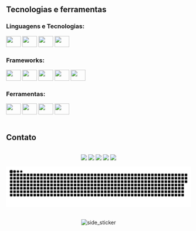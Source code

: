 ## Tecnologias e ferramentas

  <div align="left">
    <div>
        <h3>Linguagens e Tecnologias:</h3>
        <div>
          <img height="30" width="40" src="https://camo.githubusercontent.com/ebe0d1c7160f3845c251ae204ba90b58c8106a0a0e31abc61405c7359e00ca38/68747470733a2f2f63646e2e6a7364656c6976722e6e65742f67682f64657669636f6e732f64657669636f6e406c61746573742f69636f6e732f68746d6c352f68746d6c352d6f726967696e616c2e737667" />
          <img height="30" width="40" src="https://camo.githubusercontent.com/693dc250d1c982bee56e759187ec3612558051fc57b8ea31146d6138871357aa/68747470733a2f2f63646e2e6a7364656c6976722e6e65742f67682f64657669636f6e732f64657669636f6e406c61746573742f69636f6e732f637373332f637373332d6f726967696e616c2e737667" />
          <img height="30" width="40" src="https://camo.githubusercontent.com/9e8b3af8a098a645ed25b96b0cf1912032b0bd7bb20b843213b8b5325ee75d24/68747470733a2f2f63646e2e6a7364656c6976722e6e65742f67682f64657669636f6e732f64657669636f6e406c61746573742f69636f6e732f6a6176617363726970742f6a6176617363726970742d6f726967696e616c2e737667"/>
          <img height="30" width="40" src="https://cdn.jsdelivr.net/gh/devicons/devicon@latest/icons/python/python-original.svg"/>
        </div>
    </div>
    <div>
      <h3>Frameworks:</h3>
      <div>
        <img height="30" width="40" src="https://cdn.jsdelivr.net/gh/devicons/devicon@latest/icons/vuejs/vuejs-original.svg"/>
        <img height="30" width="40" src="https://cdn.jsdelivr.net/gh/devicons/devicon@latest/icons/vuetify/vuetify-original.svg"/>
        <img height="30" width="40" src="https://cdn.jsdelivr.net/gh/devicons/devicon@latest/devicon.min.css"/>
        <img height="30" width="40" src="https://cdn.jsdelivr.net/gh/devicons/devicon@latest/icons/django/django-plain.svg"/>
        <img height="30" width="40" src="https://cdn.jsdelivr.net/gh/devicons/devicon@latest/icons/selenium/selenium-original.svg"/>
      </div>
    </div>
    <div>
        <h3>Ferramentas:</h3>
        <div>
            <img height="30" width="40" src="https://cdn.jsdelivr.net/gh/devicons/devicon@latest/icons/vscode/vscode-original.svg"/>
            <img height="30" width="40" src="https://cdn.jsdelivr.net/gh/devicons/devicon@latest/icons/git/git-original.svg"/>
            <img height="30" width="40" src="https://cdn.jsdelivr.net/gh/devicons/devicon@latest/icons/figma/figma-original.svg" />
            <img height="30" width="40" src="https://cdn.jsdelivr.net/gh/devicons/devicon@latest/icons/trello/trello-original.svg"/>
        </div>
    </div>
</div>

<br>

## Contato
<br>
<div align="center">
<a href="https://www.instagram.com/brunovenancionutri/)" target="_blank"><img src="https://img.shields.io/badge/-Instagram-%23E4405F?style=for-the-badge&logo=instagram&logoColor=white" target="_blank"></a>
<a href="https://www.linkedin.com/in/brunovenancionutri/)" target="_blank"><img src="https://img.shields.io/badge/LinkedIn-0077B5?style=for-the-badge&logo=linkedin&logoColor=white" target="_blank"></a>
<a href="https://steamcommunity.com/id/StormZl/" target="_blank"><img src="https://img.shields.io/badge/Steam-000000?style=for-the-badge&logo=steam&logoColor=white" target="_blank"></a>
<a href="https://www.twitch.tv/stormzir" target="_blank"><img src="https://img.shields.io/badge/Twitch-9146FF?style=for-the-badge&logo=twitch&logoColor=white" target="_blank"></a>
<a href="https://twitter.com/brunovenancionutri" target="_blank"><img src="https://img.shields.io/badge/Twitter-1DA1F2?style=for-the-badge&logo=twitter&logoColor=white" target="_blank"></a>

<div align="center">

  ![snake gif](https://github.com/brunovenanciodevnutri/brunovenanciodevnutri/blob/output/github-snake-dark.svg)
  
</div>

 ##
 
 <img align="center" width=70px height=70px alt="side_sticker" src="https://media.giphy.com/media/TEnXkcsHrP4YedChhA/giphy.gif" />

